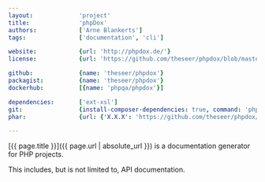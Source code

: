 ```yaml
---
layout:             'project'
title:              'phpDox'
authors:            ['Arne Blankerts']    
tags:               ['documentation', 'cli'] 

website:            {url: 'http://phpdox.de/'}
license:            {url: 'https://github.com/theseer/phpdox/blob/master/LICENSE', label: 'BSD 3-clause "New" or "Revised" License'}

github:             {name: 'theseer/phpdox'}
packagist:          {name: 'theseer/phpdox'}               
dockerhub:          [{name: 'phpqa/phpdox'}]     

dependencies:       ['ext-xsl']  
git:                {install-composer-dependencies: true, command: 'php phpdox'}
phar:               {url: {'X.X.X': 'https://github.com/theseer/phpdox/releases/download/X.X.X/phpdox-X.X.X.phar'}}

---
```


[{{ page.title }}]({{ page.url | absolute_url }}) is a documentation generator for PHP projects.
 
<!--more--> 

This includes, but is not limited to, API documentation.
